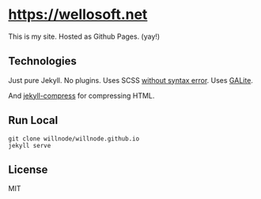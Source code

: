 # https://wellosoft.net

This is my site. Hosted as Github Pages. (yay!)

## Technologies

Just pure Jekyll. No plugins. Uses SCSS [without syntax error](style.css). Uses [GALite](https://github.com/jehna/ga-lite).

And [jekyll-compress](https://github.com/penibelst/jekyll-compress-html) for compressing HTML.

## Run Local

```
git clone willnode/willnode.github.io
jekyll serve
```

## License

MIT

